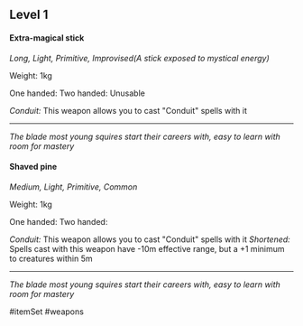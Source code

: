 ## Level 1
#### Extra-magical stick
*Long, Light, Primitive, Improvised(A stick exposed to mystical energy)*

Weight: 1kg

One handed: 
Two handed: Unusable

*Conduit:* This weapon allows you to cast "Conduit" spells with it

---
*The blade most young squires start their careers with, easy to learn with room for mastery*

#### Shaved pine
*Medium, Light, Primitive, Common*

Weight: 1kg

One handed: 
Two handed: 

*Conduit:* This weapon allows you to cast "Conduit" spells with it
*Shortened:* Spells cast with this weapon have -10m effective range, but a +1 minimum to creatures within 5m

---
*The blade most young squires start their careers with, easy to learn with room for mastery*

#itemSet #weapons 